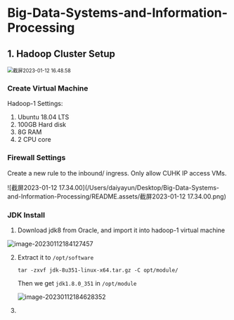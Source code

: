 # Big-Data-Systems-and-Information-Processing

## 1. Hadoop Cluster Setup

<img src="/Users/daiyayun/Desktop/Big-Data-Systems-and-Information-Processing/README.assets/截屏2023-01-12 16.48.58.png" alt="截屏2023-01-12 16.48.58" style="zoom:80%;" />

### Create Virtual Machine

Hadoop-1 Settings:

1. Ubuntu 18.04 LTS
2. 100GB Hard disk
3. 8G RAM
4. 2 CPU core

### Firewall Settings

Create a new rule to the inbound/ ingress. Only allow CUHK IP access VMs.

![截屏2023-01-12 17.34.00](/Users/daiyayun/Desktop/Big-Data-Systems-and-Information-Processing/README.assets/截屏2023-01-12 17.34.00.png)

### JDK Install

1. Download jdk8 from Oracle, and import it into hadoop-1 virtual machine

![image-20230112184127457](/Users/daiyayun/Desktop/Big-Data-Systems-and-Information-Processing/README.assets/image-20230112184127457.png)

2. Extract it to `/opt/software`

   ```shell
   tar -zxvf jdk-8u351-linux-x64.tar.gz -C opt/module/
   ```

   Then we get `jdk1.8.0_351` in `/opt/module`

   ![image-20230112184628352](/Users/daiyayun/Desktop/Big-Data-Systems-and-Information-Processing/README.assets/image-20230112184628352.png)

   

3. 